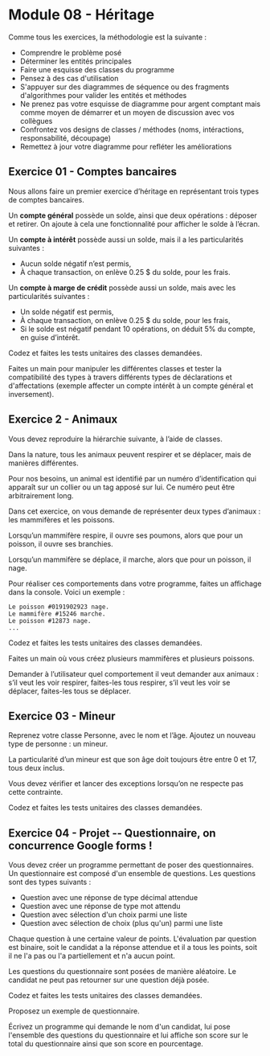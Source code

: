 # Module 08 - Héritage

Comme tous les exercices, la méthodologie est la suivante :

- Comprendre le problème posé
- Déterminer les entités principales
- Faire une esquisse des classes du programme
- Pensez à des cas d'utilisation
- S'appuyer sur des diagrammes de séquence ou des fragments d'algorithmes pour valider les entités et méthodes
- Ne prenez pas votre esquisse de diagramme pour argent comptant mais comme moyen de démarrer et un moyen de discussion avec vos collègues
- Confrontez vos designs de classes / méthodes (noms, intéractions, responsabilité, découpage)
- Remettez à jour votre diagramme pour refléter les améliorations

## Exercice 01 - Comptes bancaires

Nous allons faire un premier exercice d’héritage en représentant trois types de comptes bancaires.

Un **compte général** possède un solde, ainsi que deux opérations : déposer et retirer. On ajoute à cela une fonctionnalité pour afficher le solde à l’écran.

Un **compte à intérêt** possède aussi un solde, mais il a les particularités suivantes :

- Aucun solde négatif n’est permis,
- À chaque transaction, on enlève 0.25 $ du solde, pour les frais.
  
Un **compte à marge de crédit** possède aussi un solde, mais avec les particularités suivantes :

- Un solde négatif est permis,
- À chaque transaction, on enlève 0.25 $ du solde, pour les frais,
- Si le solde est négatif pendant 10 opérations, on déduit 5% du compte, en guise d’intérêt.

Codez et faites les tests unitaires des classes demandées.

Faites un main pour manipuler les différentes classes et tester la compatibilité des types à travers différents types de déclarations et d'affectations (exemple affecter un compte intérêt à un compte général et inversement).

## Exercice 2 - Animaux

Vous devez reproduire la hiérarchie suivante, à l’aide de classes.

Dans la nature, tous les animaux peuvent respirer et se déplacer, mais de manières différentes.

Pour nos besoins, un animal est identifié par un numéro d’identification qui apparaît sur un collier ou un tag apposé sur lui. Ce numéro peut être arbitrairement long.

Dans cet exercice, on vous demande de représenter deux types d’animaux : les mammifères et les poissons.

Lorsqu’un mammifère respire, il ouvre ses poumons, alors que pour un poisson, il ouvre ses branchies.

Lorsqu’un mammifère se déplace, il marche, alors que pour un poisson, il nage.

Pour réaliser ces comportements dans votre programme, faites un affichage dans la console. Voici un exemple :

```console
Le poisson #0191902923 nage.
Le mammifère #15246 marche.
Le poisson #12873 nage.
...
```

Codez et faites les tests unitaires des classes demandées.

Faites un main où vous créez plusieurs mammifères et plusieurs poissons.

Demander à l’utilisateur quel comportement il veut demander aux animaux : s’il veut les voir respirer, faites-les tous respirer, s’il veut les voir se déplacer, faites-les tous se déplacer.

## Exercice 03 - Mineur

Reprenez votre classe Personne, avec le nom et l’âge. Ajoutez un nouveau type de personne : un mineur.

La particularité d’un mineur est que son âge doit toujours être entre 0 et 17, tous deux inclus.

Vous devez vérifier et lancer des exceptions lorsqu’on ne respecte pas cette contrainte.

Codez et faites les tests unitaires des classes demandées.

## Exercice 04 - Projet -- Questionnaire, on concurrence Google forms !

Vous devez créer un programme permettant de poser des questionnaires. Un questionnaire est composé d'un ensemble de questions. Les questions sont des types suivants :

- Question avec une réponse de type décimal attendue
- Question avec une réponse de type mot attendu
- Question avec sélection d'un choix parmi une liste
- Question avec sélection de choix (plus qu'un) parmi une liste

Chaque question à une certaine valeur de points. L'évaluation par question est binaire, soit le candidat a la réponse attendue et il a tous les points, soit il ne l'a pas ou l'a partiellement et n'a aucun point.

Les questions du questionnaire sont posées de manière aléatoire. Le candidat ne peut pas retourner sur une question déjà posée.

Codez et faites les tests unitaires des classes demandées.

Proposez un exemple de questionnaire.

Écrivez un programme qui demande le nom d'un candidat, lui pose l'ensemble des questions du questionnaire et lui affiche son score sur le total du questionnaire ainsi que son score en pourcentage.
